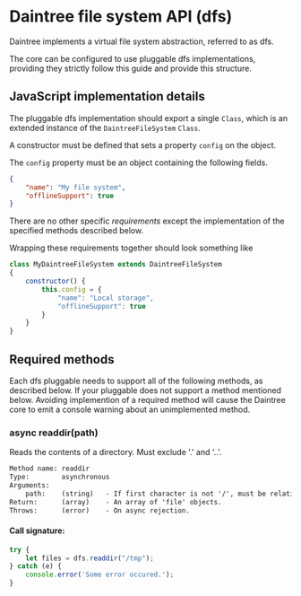 # Daintree file system API (dfs)

Daintree implements a virtual file system abstraction, referred to as dfs.

The core can be configured to use pluggable dfs implementations, providing they
strictly follow this guide and provide this structure.

## JavaScript implementation details

The pluggable dfs implementation should export a single `Class`, which is an
extended instance of the `DaintreeFileSystem` `Class`.

A constructor must be defined that sets a property `config` on the object.

The `config` property must be an object containing the following fields.

```json
{
	"name": "My file system",
	"offlineSupport": true
}

```

There are no other specific _requirements_ except the implementation of the
specified methods described below.

Wrapping these requirements together should look something like


```javascript
class MyDaintreeFileSystem extends DaintreeFileSystem
{
	constructor() {
		this.config = {
			"name": "Local storage",
			"offlineSupport": true
		}
	}
}
```

## Required methods

Each dfs pluggable needs to support all of the following methods, as described
below. If your pluggable does not support a method mentioned below. Avoiding
implemention of a required method will cause the Daintree core to emit a console
warning about an unimplemented method.

### async readdir(path)

Reads the contents of a directory. Must exclude '.' and '..'.

```txt
Method name: readdir
Type:        asynchronous
Arguments:
	path:    (string)   - If first character is not '/', must be relative.
Return:      (array)    - An array of 'file' objects.
Throws:      (error)    - On async rejection.
```
#### Call signature:

```javascript
try {
	let files = dfs.readdir("/tmp");
} catch (e) {
	console.error('Some error occured.');
}
```
